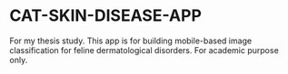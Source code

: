 # CAT-SKIN-DISEASE-APP
For my thesis study. This app is for building mobile-based image classification for feline dermatological disorders. For academic purpose only.
